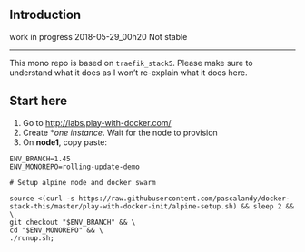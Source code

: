 ## Introduction

work in progress 2018-05-29_00h20
Not stable

---

This mono repo is based on `traefik_stack5`. Please make sure to understand what it does as I won’t re-explain what it does here.

## Start here
1. Go to http://labs.play-with-docker.com/ 
2. Create **one instance*. Wait for the node to provision
3. On **node1**, copy paste:

```
ENV_BRANCH=1.45
ENV_MONOREPO=rolling-update-demo

# Setup alpine node and docker swarm

source <(curl -s https://raw.githubusercontent.com/pascalandy/docker-stack-this/master/play-with-docker-init/alpine-setup.sh) && sleep 2 && \
git checkout "$ENV_BRANCH" && \
cd "$ENV_MONOREPO" && \
./runup.sh;
```